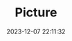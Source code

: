 ---
weight: 1
images:
- /images/edited/63.jpeg
title: Picture
date: 2023-12-07 22:11:32
tags:
- luminar
- work
---